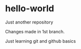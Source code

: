 # hello-world
Just another repository

Changes made in 1st branch.

Just learning git and github basics

